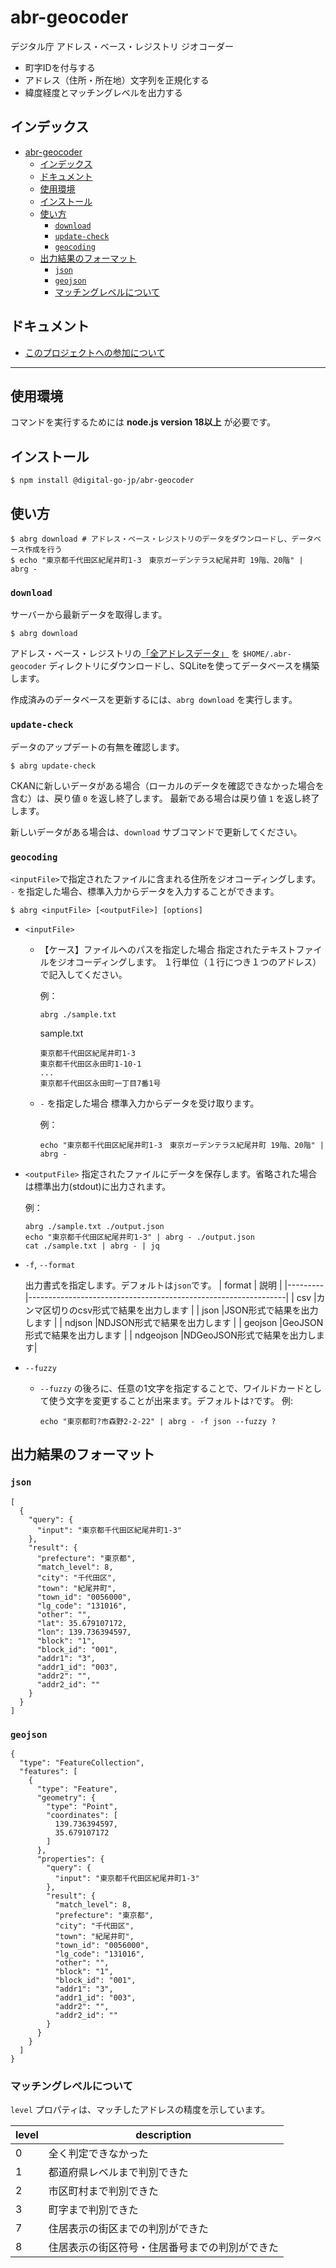 # abr-geocoder
デジタル庁 アドレス・ベース・レジストリ ジオコーダー
- 町字IDを付与する
- アドレス（住所・所在地）文字列を正規化する
- 緯度経度とマッチングレベルを出力する

## インデックス
- [abr-geocoder](#abr-geocoder)
  - [インデックス](#インデックス)
  - [ドキュメント](#ドキュメント)
  - [使用環境](#使用環境)
  - [インストール](#インストール)
  - [使い方](#使い方)
    - [`download`](#download)
    - [`update-check`](#update-check)
    - [`geocoding`](#geocoding)
  - [出力結果のフォーマット](#出力結果のフォーマット)
    - [`json`](#json)
    - [`geojson`](#geojson)
    - [マッチングレベルについて](#マッチングレベルについて)
  
## ドキュメント
- [このプロジェクトへの参加について](docs/CONTRIBUTING.ja.md)

-------

## 使用環境

コマンドを実行するためには **node.js version 18以上** が必要です。

## インストール

```
$ npm install @digital-go-jp/abr-geocoder
```

## 使い方

```
$ abrg download # アドレス・ベース・レジストリのデータをダウンロードし、データベース作成を行う
$ echo "東京都千代田区紀尾井町1-3　東京ガーデンテラス紀尾井町 19階、20階" | abrg -
```

### `download`

  サーバーから最新データを取得します。

  ```
  $ abrg download
  ```

  アドレス・ベース・レジストリの[「全アドレスデータ」](https://catalog.registries.digital.go.jp/rc/dataset/ba000001) を `$HOME/.abr-geocoder` ディレクトリにダウンロードし、SQLiteを使ってデータベースを構築します。

  作成済みのデータベースを更新するには、`abrg download` を実行します。

### `update-check`

  データのアップデートの有無を確認します。

  ```
  $ abrg update-check
  ```

  CKANに新しいデータがある場合（ローカルのデータを確認できなかった場合を含む）は、戻り値 `0` を返し終了します。
  最新である場合は戻り値 `1` を返し終了します。

  新しいデータがある場合は、`download` サブコマンドで更新してください。

### `geocoding`

`<inputFile>`で指定されたファイルに含まれる住所をジオコーディングします。
`-` を指定した場合、標準入力からデータを入力することができます。

```
$ abrg <inputFile> [<outputFile>] [options]
```



- `<inputFile>`
  - 【ケース】ファイルへのパスを指定した場合
    指定されたテキストファイルをジオコーディングします。
    １行単位（１行につき１つのアドレス）で記入してください。

    例：
    ```
    abrg ./sample.txt
    ```

    sample.txt
    ```
    東京都千代田区紀尾井町1-3
    東京都千代田区永田町1-10-1
    ...
    東京都千代田区永田町一丁目7番1号
    ```
  - `-` を指定した場合
    標準入力からデータを受け取ります。

    例：
    ```
    echo "東京都千代田区紀尾井町1-3　東京ガーデンテラス紀尾井町 19階、20階" | abrg -
    ```

- `<outputFile>`
  指定されたファイルにデータを保存します。省略された場合は標準出力(stdout)に出力されます。

    例：
    ```
    abrg ./sample.txt ./output.json
    echo "東京都千代田区紀尾井町1-3" | abrg - ./output.json
    cat ./sample.txt | abrg - | jq
    ```
    
- `-f`, `--format`

   出力書式を指定します。デフォルトは`json`です。
   | format  | 説明                                                            |
   |---------|----------------------------------------------------------------|
   | csv     |カンマ区切りのcsv形式で結果を出力します                               |
   | json    |JSON形式で結果を出力します                                          |
   | ndjson  |NDJSON形式で結果を出力します   |
   | geojson |GeoJSON形式で結果を出力します                                       |
   | ndgeojson  |NDGeoJSON形式で結果を出力します|

- `--fuzzy`

  - `--fuzzy` の後ろに、任意の1文字を指定することで、ワイルドカードとして使う文字を変更することが出来ます。デフォルトは`?`です。
    例:
    ```
    echo "東京都町?市森野2-2-22" | abrg - -f json --fuzzy ?
    ```

## 出力結果のフォーマット

### `json`

```
[
  {
    "query": {
      "input": "東京都千代田区紀尾井町1-3"
    },
    "result": {
      "prefecture": "東京都",
      "match_level": 8,
      "city": "千代田区",
      "town": "紀尾井町",
      "town_id": "0056000",
      "lg_code": "131016",
      "other": "",
      "lat": 35.679107172,
      "lon": 139.736394597,
      "block": "1",
      "block_id": "001",
      "addr1": "3",
      "addr1_id": "003",
      "addr2": "",
      "addr2_id": ""
    }
  }
]
```

### `geojson`

```
{
  "type": "FeatureCollection",
  "features": [
    {
      "type": "Feature",
      "geometry": {
        "type": "Point",
        "coordinates": [
          139.736394597,
          35.679107172
        ]
      },
      "properties": {
        "query": {
          "input": "東京都千代田区紀尾井町1-3"
        },
        "result": {
          "match_level": 8,
          "prefecture": "東京都",
          "city": "千代田区",
          "town": "紀尾井町",
          "town_id": "0056000",
          "lg_code": "131016",
          "other": "",
          "block": "1",
          "block_id": "001",
          "addr1": "3",
          "addr1_id": "003",
          "addr2": "",
          "addr2_id": ""
        }
      }
    }
  ]
}
```

### マッチングレベルについて

`level` プロパティは、マッチしたアドレスの精度を示しています。

| level | description |
|-------|-------------|
| 0 | 全く判定できなかった |
| 1 | 都道府県レベルまで判別できた |
| 2 | 市区町村まで判別できた |
| 3 | 町字まで判別できた |
| 7 | 住居表示の街区までの判別ができた |
| 8 | 住居表示の街区符号・住居番号までの判別ができた |
